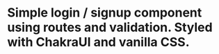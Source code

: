 # Simple login / signup component using routes and validation. Styled with ChakraUI and vanilla CSS.